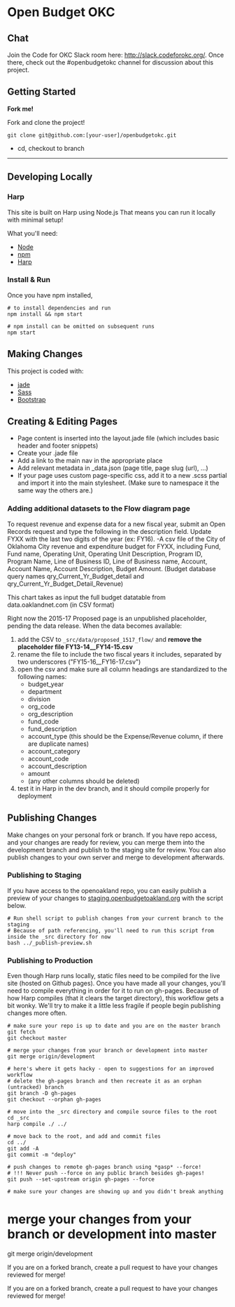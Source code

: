 # Open Budget OKC

## Chat

Join the Code for OKC Slack room here: http://slack.codeforokc.org/. Once there, check out the #openbudgetokc channel for discussion about this project.

## Getting Started

__Fork me!__

Fork and clone the project!

```
git clone git@github.com:[your-user]/openbudgetokc.git
```

- cd, checkout to branch

---
## Developing Locally

### Harp

This site is built on Harp using Node.js That means you can run it locally with minimal setup!

What you'll need:

-  [Node](http://nodejs.org/download/)
-  [npm](https://www.npmjs.org/)
-  [Harp](http://harpjs.com/)


### Install & Run

Once you have npm installed,

```
# to install dependencies and run
npm install && npm start

# npm install can be omitted on subsequent runs
npm start
```

## Making Changes

This project is coded with:

- [jade](http://jade-lang.com/)
- [Sass](http://sass-lang.com/)
- [Bootstrap](http://getbootstrap.com/)


## Creating & Editing Pages

- Page content is inserted into the layout.jade file (which includes basic header and footer snippets)
- Create your .jade file
- Add a link to the main nav in the appropriate place
- Add relevant metadata in _data.json (page title, page slug (url), ...)
- If your page uses custom page-specific css, add it to a new .scss partial and import it into the main stylesheet. (Make sure to namespace it the same way the others are.)


### Adding additional datasets to the Flow diagram page

To request revenue and expense data for a new fiscal year, submit an Open Records request and type the following in the description field. Update FYXX with the last two digits of the year (ex: FY16).
-A csv file of the City of Oklahoma City revenue and expenditure budget for FYXX, including Fund, Fund name, Operating Unit, Operating Unit Description, Program ID, Program Name, Line of Business ID, Line of Business name, Account, Account Name, Account Description, Budget Amount. (Budget database query names qry_Current_Yr_Budget_detail and qry_Current_Yr_Budget_Detail_Revenue)

This chart takes as input the full budget datatable from data.oaklandnet.com
(in CSV format)

Right now the 2015-17 Proposed page is an unpublished placeholder, pending the data release. When the data becomes available: 

1. add the CSV to `_src/data/proposed_1517_flow/` and **remove the placeholder file FY13-14__FY14-15.csv**
1. rename the file to include the two fiscal years it includes, separated by two underscores ("FY15-16__FY16-17.csv")
1. open the csv and make sure all column headings are standardized to the following names:
    - budget_year
    - department
    - division
    - org_code
    - org_description
    - fund_code
    - fund_description
    - account_type (this should be the Expense/Revenue column, if there are duplicate names)
    - account_category
    - account_code
    - account_description
    - amount
    - (any other columns should be deleted)
1. test it in Harp in the dev branch, and it should compile properly for deployment

## Publishing Changes
Make changes on your personal fork or branch. If you have repo access, and your changes are ready for review, you can merge them into the development branch and publish to the staging site for review. You can also publish changes to your own server and merge to development afterwards.

### Publishing to Staging
If you have access to the openoakland repo, you can easily publish a preview of your changes to [staging.openbudgetoakland.org](http://staging.openbudgetoakland.org) with the script below.

```
# Run shell script to publish changes from your current branch to the staging 
# Because of path referencing, you'll need to run this script from inside the _src directory for now
bash ../_publish-preview.sh
```

### Publishing to Production

Even though Harp runs locally, static files need to be compiled for the live site (hosted on Github pages).
Once you have made all your changes, you'll need to compile everything in order for it to run on gh-pages. Because of how Harp compiles (that it clears the target directory), this workflow gets a bit wonky. We'll try to make it a little less fragile if people begin publishing changes more often.


```
# make sure your repo is up to date and you are on the master branch
git fetch
git checkout master

# merge your changes from your branch or development into master
git merge origin/development

# here's where it gets hacky - open to suggestions for an improved workflow
# delete the gh-pages branch and then recreate it as an orphan (untracked) branch
git branch -D gh-pages
git checkout --orphan gh-pages

# move into the _src directory and compile source files to the root
cd _src
harp compile ./ ../

# move back to the root, and add and commit files
cd ../
git add -A
git commit -m "deploy"
  
# push changes to remote gh-pages branch using *gasp* --force! 
# !!! Never push --force on any public branch besides gh-pages!
git push --set-upstream origin gh-pages --force  

# make sure your changes are showing up and you didn't break anything
```

# merge your changes from your branch or development into master
git merge origin/development

If you are on a forked branch, create a pull request to have your changes reviewed for merge!

If you are on a forked branch, create a pull request to have your changes reviewed for merge!
